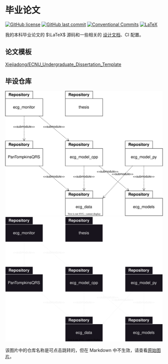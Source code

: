 # 毕业论文

[![GitHub license](https://img.shields.io/github/license/ccxxxi/thesis)](LICENSE)
[![GitHub last commit](https://img.shields.io/github/last-commit/ccxxxi/thesis)](https://github.com/CCXXXI/thesis/commits)
[![Conventional Commits](https://img.shields.io/badge/Conventional%20Commits-1.0.0-%23FE5196?logo=conventionalcommits&logoColor=white)](https://conventionalcommits.org)
[![LaTeX](https://img.shields.io/badge/LaTeX-008080?logo=LaTeX)](https://www.latex-project.org)

我的本科毕业论文的 $\LaTeX$ 源码和一些相关的 [设计文档](https://github.com/CCXXXI/thesis/wiki)、CI 配置。

## 论文模板

[Xiejiadong/ECNU_Undergraduate_Dissertation_Template](https://github.com/Xiejiadong/ECNU_Undergraduate_Dissertation_Template)

## 毕设仓库

![repositories](https://raw.githubusercontent.com/CCXXXI/thesis/main/assets/repositories.drawio.svg#gh-light-mode-only)
![repositories](https://raw.githubusercontent.com/CCXXXI/thesis/main/assets/repositories.drawio.dark.svg#gh-dark-mode-only)

该图片中的仓库名称是可点击跳转的，但在 Markdown 中不生效，请查看[原始图片](https://raw.githubusercontent.com/CCXXXI/thesis/main/assets/repositories.drawio.svg)。
